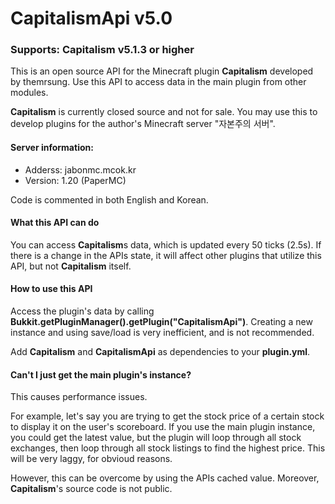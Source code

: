 # CapitalismApi v5.0

### Supports: Capitalism v5.1.3 or higher

This is an open source API for the Minecraft plugin **Capitalism** developed by themrsung.
Use this API to access data in the main plugin from other modules.

**Capitalism** is currently closed source and not for sale.
You may use this to develop plugins for the author's Minecraft server "자본주의 서버".

#### Server information:

- Adderss: jabonmc.mcok.kr
- Version: 1.20 (PaperMC)

Code is commented in both English and Korean.

#### What this API can do

You can access **Capitalism**s data, which is updated every 50 ticks (2.5s).
If there is a change in the APIs state, it will affect other plugins that utilize this API, but not **Capitalism** itself.

#### How to use this API

Access the plugin's data by calling **Bukkit.getPluginManager().getPlugin("CapitalismApi")**.
Creating a new instance and using save/load is very inefficient, and is not recommended.

Add **Capitalism** and **CapitalismApi** as dependencies to your **plugin.yml**.

#### Can't I just get the main plugin's instance?

This causes performance issues.

For example, let's say you are trying to get the stock price of a certain stock to display it on the user's scoreboard.
If you use the main plugin instance, you could get the latest value, but the plugin will loop through all stock exchanges, then loop through all stock listings to find the highest price.
This will be very laggy, for obvioud reasons.

However, this can be overcome by using the APIs cached value. Moreover, **Capitalism**'s source code is not public.
